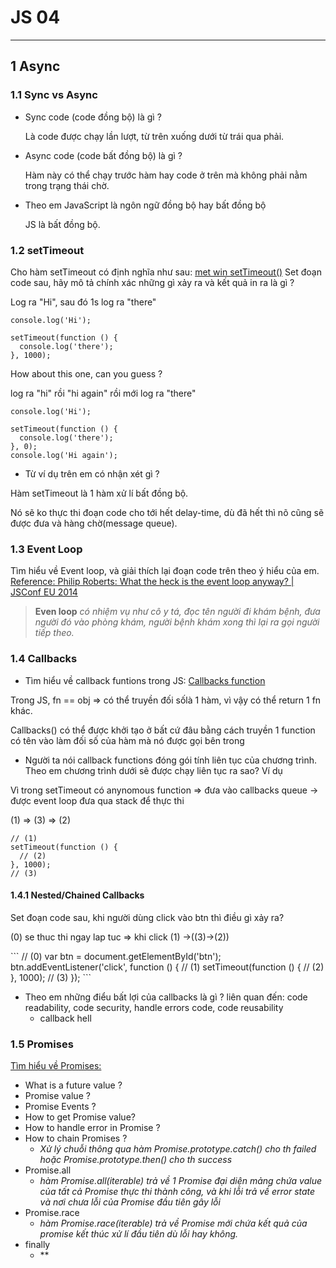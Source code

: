 # JS 04
***
## 1 Async
### 1.1 Sync vs Async
+ Sync code (code đồng bộ) là gì ?
  <p>Là code được chạy lần lượt, từ trên xuống dưới từ trái qua phải.</p>
+ Async code (code bất đồng bộ) là gì ?
  <p>Hàm này có thể chạy trước hàm hay code ở trên mà không phải nằm trong trạng thái chờ.</p>
+ Theo em JavaScript là ngôn ngữ đồng bộ hay bất đồng bộ
  <p>JS là bất đồng bộ.</p>
### 1.2 setTimeout
Cho hàm setTimeout có định nghĩa như sau: [met win setTimeout()](https://www.w3schools.com/jsref/met_win_settimeout.asp)
Set đoạn code sau, hãy mô tả chính xác những gì xảy ra và kết quả in ra là gì ?
<p>Log ra "Hi", sau đó 1s log ra "there"</p>

```
console.log('Hi');

setTimeout(function () {
  console.log('there');
}, 1000);
```

How about this one, can you guess ?
<p>log ra "hi" rồi "hi again" rồi mới log ra "there"</p>

```
console.log('Hi');

setTimeout(function () {
  console.log('there');
}, 0);
console.log('Hi again');
```

- Từ ví dụ trên em có nhận xét gì ?
<p>Hàm setTimeout là 1 hàm xử lí bất đồng bộ.</p>
<p>Nó sẽ ko thực thi đoạn code cho tới hết delay-time, dù đã hết thì nõ cũng sẽ được đưa và hàng chờ(message queue).</p>

### 1.3 Event Loop
Tìm hiểu về Event loop, và giải thích lại đoạn code trên theo ý hiểu của em. [Reference: Philip Roberts: What the heck is the event loop anyway? | JSConf EU 2014](https://www.youtube.com/watch?v=8aGhZQkoFbQ)
  > **Even loop** *có nhiệm vụ như cô y tá, đọc tên người đi khám bệnh, đưa người đó vào phòng khám, người bệnh khám xong thì lại ra gọi người tiếp theo.*

### 1.4 Callbacks
- Tìm hiểu về callback funtions trong JS: [Callbacks function](https://www.sitepoint.com/callbacks-javascript/)
<p>Trong JS, fn == obj => có thể truyền đối sốlà 1 hàm, vì vậy có thể return 1 fn khác.</p>
<p>Callbacks() có thể được khởi tạo ở bất cứ đâu bằng cách truyền 1 function có tên vào làm đối số của hàm mà nó được gọi bên trong</p>

- Người ta nói callback functions đóng gói tính liên tục của chương trình. Theo em chương trình dưới sẽ được chạy liên tục ra sao? Ví dụ
<p>Vì trong setTimeout có anynomous function => đưa vào callbacks queue -> được event loop đưa qua stack để thực thi</p>
(1) => (3) => (2)

```
// (1)
setTimeout(function () {
  // (2)
}, 1000);
// (3)
```

#### 1.4.1 Nested/Chained Callbacks
Set đoạn code sau, khi người dùng click vào btn thì điều gì xảy ra?
<p>(0) se thuc thi ngay lap tuc => khi click (1) ->((3)->(2))</p>
```
// (0)
var btn = document.getElementById('btn');
btn.addEventListener('click', function () {
  // (1)
  setTimeout(function () {
    // (2)
  }, 1000);
  // (3)
});
```

+ Theo em những điểu bất lợi của callbacks là gì ? liên quan đến: code readability, code security, handle errors code, code reusability
  - callback hell 
### 1.5 Promises
[Tìm hiểu về Promises: ](https://developer.mozilla.org/en-US/docs/Web/JavaScript/Reference/Global_Objects/Promise)
- What is a future value ?
- Promise value ?
- Promise Events ?
- How to get Promise value?
- How to handle error in Promise ?
- How to chain Promises ?
  - *Xử lý chuỗi thông qua hàm Promise.prototype.catch() cho th failed hoặc Promise.prototype.then() cho th success*
- Promise.all
  - *hàm Promise.all(iterable) trả về 1 Promise đại diện mảng chứa value của tất cả Promise thực thi thành công, và khi lỗi trả về error state và nơi chưa lỗi của Promise đầu tiên gây lỗi*
- Promise.race
  - *hàm Promise.race(iterable) trả về Promise mới chứa kết quả của promise kết thúc xử lí đầu tiên dù lỗi hay không.* 
- finally
  - ** 
